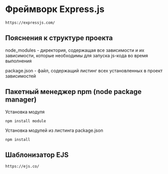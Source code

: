 # Фреймворк Express.js 

    https://expressjs.com/

## Пояснения к структуре проекта

node_modules - директория, содержащая все зависимости и их зависимости, которые
необходимы для запуска js-кода во время выполнения

package.json - файл, содержащий листинг всех установленных в проект
зависимостей

## Пакетный менеджер npm (node package manager)

Установка модуля

    npm install module

Установка модулей из листинга package.json

    npm install

## Шаблонизатор EJS

    https://ejs.co/
